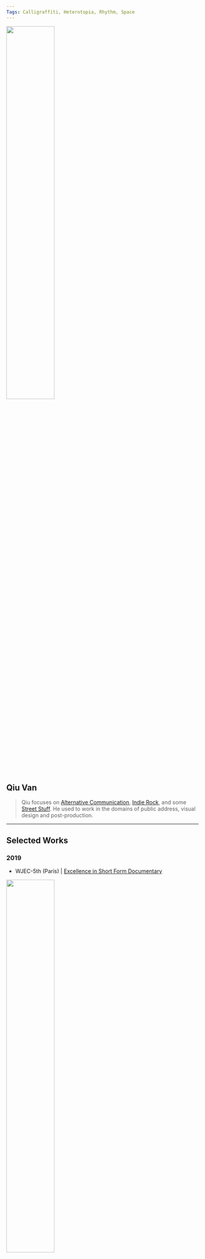 ```yaml
---
Tags: Calligraffiti, Heterotopia, Rhythm, Space
---
```


<img src="https://user-images.githubusercontent.com/55648912/206408779-03f214a7-2c05-43bd-97d1-ab9fd15d0b1a.png" width="50%" height="50%"> 

## Qiu Van
> Qiu focuses on [Alternative Communication](https://hackmd.io/@Qiu-Van), [Indie Rock](https://chiouvan.wixsite.com/artivist/musicproject), and some [Street Stuff](https://www.youtube.com/watch?v=HUmeUiyxzUc). He used to work in the domains of public address, visual design and post-production. 

---

## Selected Works
### **2019** 
- WJEC-5th (Paris) | [Excellence in Short Form Documentary](http://www.wjec.paris/5492-2/)

<img src="https://user-images.githubusercontent.com/55648912/206611539-552919e1-19e2-469d-be1e-f557f5cf91a3.JPG" width="50%" height="50%">

### **2020**
- The Web of Phronesis (Hangzhou)｜CAA-INS(中國美術學院 網絡社會研究所) 
### **2021**
- Rethinking Borders and Boundaries (IAMCR, Nairobi)｜[Abstract](https://iamcr.org/nairobi2021/abstract-books)
- THE NEW COMMUNICATION REVOLUTION (CEECOM, Kraków) | [Abstract](https://www.google.com/url?sa=t&rct=j&q=&esrc=s&source=web&cd=&cad=rja&uact=8&ved=2ahUKEwiq7u_Awuz7AhWO1GEKHXw3ADsQFnoECBMQAQ&url=https%3A%2F%2Fruj.uj.edu.pl%2Fxmlui%2Fbitstream%2Fhandle%2Fitem%2F291631%2Fwiniarska-brodowska_pyka_the_ceecom_2021_conference_2021.pdf%3Fsequence%3D1%26isAllowed%3Dy&usg=AOvVaw323iR_5OnLIGTdRnTtSJZY)
### **2022**
- Communication Research in the Era of Neo-Globalisation (IAMCR, Beijing)｜[Abstract](https://iamcr.org/beijing2022/abstract-books)
- The intersections of history, culture, digital technology and journalism (HODJ, Budapest) ｜ [Abstract](https://drive.google.com/file/d/1UuTDLLGwZ0i08he9-FOGDMuOze6Nz7Tz/view)
- [One World, One Network ‽](https://www.icahdq.org/page/ICA2022), (ICA-72nd, Paris) 

## Lecture
### **2022**
- 異域與連結——南中國地方社群的人種學之旅（無牆幼稚園, Hainan）｜(06.08 & 20.08)
